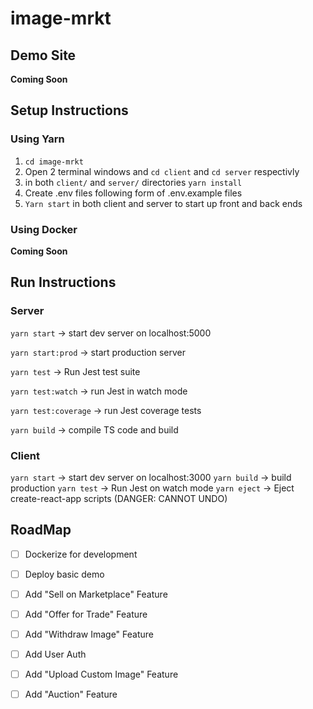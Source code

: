 # image-mrkt

## Demo Site

__Coming Soon__

## Setup Instructions

### Using Yarn

1. `cd image-mrkt`
2.  Open 2 terminal windows and `cd client` and `cd server` respectivly
3.  in both `client/` and `server/` directories `yarn install`
4.  Create .env files following form of .env.example files
5. `Yarn start` in both client and server to start up front and back ends

### Using Docker

__Coming Soon__

## Run Instructions

### Server

`yarn start` -> start dev server on localhost:5000

`yarn start:prod` -> start production server

`yarn test` -> Run Jest test suite

`yarn test:watch` -> run Jest in watch mode

`yarn test:coverage` -> run Jest coverage tests

`yarn build` -> compile TS code and build

### Client

`yarn start` -> start dev server on localhost:3000
`yarn build` -> build production
`yarn test` -> Run Jest on watch mode
`yarn eject` -> Eject create-react-app scripts (DANGER: CANNOT UNDO)

## RoadMap

- [ ] Dockerize for development
- [ ] Deploy basic demo 
- [ ] Add "Sell on Marketplace" Feature
- [ ] Add "Offer for Trade" Feature
- [ ] Add "Withdraw Image" Feature
- [ ] Add User Auth
- [ ] Add "Upload Custom Image" Feature
- [ ] Add "Auction" Feature

